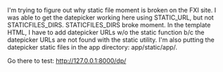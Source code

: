 I'm trying to figure out why static file moment is broken on the FXI
site.  I was able to get the datepicker working here using STATIC_URL,
but not STATICFILES_DIRS. STATICFILES_DIRS broke moment. In the
template HTML, I have to add datepicker URLs w/o the static function
b/c the datepicker URLs are not found with the static utility. I'm
also putting the datepicker static files in the app directory: app/static/app/.

Go there to test: http://127.0.0.1:8000/dp/